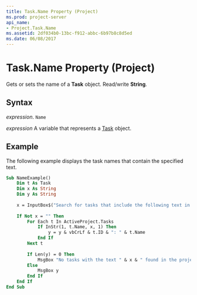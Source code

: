 ```yaml
---
title: Task.Name Property (Project)
ms.prod: project-server
api_name:
- Project.Task.Name
ms.assetid: 2df034b0-13bc-f912-abbc-6b97b8c8d5ed
ms.date: 06/08/2017
---
```



# Task.Name Property (Project)

Gets or sets the name of a  **Task** object. Read/write **String**.


## Syntax

 _expression_. `Name`

 _expression_ A variable that represents a [Task](./Project.Task.md) object.


## Example

The following example displays the task names that contain the specified text.


```vb
Sub NameExample() 
    Dim t As Task 
    Dim x As String 
    Dim y As String 
 
    x = InputBox$("Search for tasks that include the following text in their names:") 
 
    If Not x = "" Then 
        For Each t In ActiveProject.Tasks 
            If InStr(1, t.Name, x, 1) Then 
                y = y & vbCrLf & t.ID & ": " & t.Name 
            End If 
        Next t 
 
        If Len(y) = 0 Then 
            MsgBox "No tasks with the text " & x & " found in the project", vbExclamation 
        Else 
            MsgBox y 
        End If 
    End If 
End Sub
```



